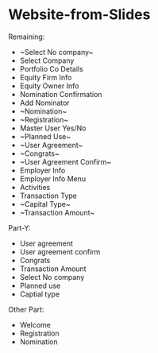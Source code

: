 # Website-from-Slides

Remaining: 

- ~Select No company~
- Select Company
- Portfolio Co Details
- Equity Firm Info
- Equity Owner Info
- Nomination Confirmation
- Add Nominator
- ~Nomination~
- ~Registration~
- Master User Yes/No
- ~Planned Use~
- ~User Agreement~
- ~Congrats~
- ~User Agreement Confirm~
- Employer Info
- Employer Info Menu
- Activities
- Transaction Type
- ~Capital Type~
- ~Transaction Amount~



Part-Y:  
- User agreement
- User agreement confirm
- Congrats
- Transaction Amount
- Select No company
- Planned use
- Captial type

Other Part:
- Welcome
- Registration
- Nomination